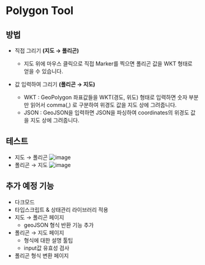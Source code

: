 # Polygon Tool

## 방법
- 직접 그리기 **(지도 → 폴리곤)**
  - 지도 위에 마우스 클릭으로 직접 Marker를 찍으면 폴리곤 값을 WKT 형태로 얻을 수 있습니다.

- 값 입력하여 그리기 **(폴리곤 → 지도)**
  - WKT : GeoPolygon 좌표값들을 WKT(경도, 위도) 형태로 입력하면 숫자 부분만 읽어서 comma(,) 로 구분하여 위경도 값을 지도 상에 그려줍니다.
  - JSON : GeoJSON을 입력하면 JSON을 파싱하여 coordinates의 위경도 값을 지도 상에 그려줍니다.

## 테스트
- 지도 → 폴리곤
![image](https://user-images.githubusercontent.com/30275955/172971572-e6bbf8ea-1680-476a-9a97-0b49e8e9731b.png)
- 폴리곤 → 지도
![image](https://user-images.githubusercontent.com/30275955/172971415-e6528e4e-047b-49cb-9433-9c8f98d46101.png)

## 추가 예정 기능
- 다크모드
- 타입스크립트 & 상태관리 라이브러리 적용
- 지도 → 폴리곤 페이지
  - geoJSON 형식 반환 기능 추가
- 폴리곤 → 지도 페이지
  - 형식에 대한 설명 툴팁
  - input값 유효성 검사
- 폴리곤 형식 변환 페이지
